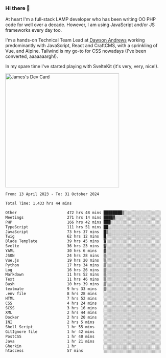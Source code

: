 ### Hi there 👋

<!--
**JamesNock/JamesNock** is a ✨ _special_ ✨ repository because its `README.md` (this file) appears on your GitHub profile.

Here are some ideas to get you started:

- 🔭 I’m currently working on ...
- 🌱 I’m currently learning ...
- 👯 I’m looking to collaborate on ...
- 🤔 I’m looking for help with ...
- 💬 Ask me about ...
- 📫 How to reach me: ...
- 😄 Pronouns: ...
- ⚡ Fun fact: ...
-->
At heart I'm a full-stack LAMP developer who has been writing OO PHP code for well over a decade. However, I am using JavaScript and/or JS frameworks every day too.

I'm a hands-on Technical Team Lead at [Dawson Andrews](https://www.dawsonandrews.com/) working predominantly with JavaScript, React and CraftCMS, with a sprinkling of Vue, and Alpine. Tailwind is my go-to for CSS nowadays (I've been converted, aaaaaaargh!).

In my spare time I've started playing with SvelteKit (it's very, very, nice!).

<a href="https://app.daily.dev/h2onock"><img src="https://api.daily.dev/devcards/v2/XQraFlxE3JPWOlcSuOB2K.png?type=default&r=18u" width="356" alt="James's Dev Card"/></a>

<!--START_SECTION:waka-->

```txt
From: 13 April 2023 - To: 31 October 2024

Total Time: 1,433 hrs 44 mins

Other                      472 hrs 48 mins ████████▒░░░░░░░░░░░░░░░░   32.98 %
Meetings                   271 hrs 14 mins ████▓░░░░░░░░░░░░░░░░░░░░   18.92 %
PHP                        166 hrs 42 mins ███░░░░░░░░░░░░░░░░░░░░░░   11.63 %
TypeScript                 111 hrs 51 mins ██░░░░░░░░░░░░░░░░░░░░░░░   07.80 %
JavaScript                 73 hrs 37 mins  █▒░░░░░░░░░░░░░░░░░░░░░░░   05.14 %
Twig                       62 hrs 12 mins  █░░░░░░░░░░░░░░░░░░░░░░░░   04.34 %
Blade Template             39 hrs 45 mins  ▓░░░░░░░░░░░░░░░░░░░░░░░░   02.77 %
Svelte                     36 hrs 23 mins  ▓░░░░░░░░░░░░░░░░░░░░░░░░   02.54 %
YAML                       30 hrs 6 mins   ▓░░░░░░░░░░░░░░░░░░░░░░░░   02.10 %
JSON                       24 hrs 28 mins  ▒░░░░░░░░░░░░░░░░░░░░░░░░   01.71 %
Vue.js                     19 hrs 20 mins  ▒░░░░░░░░░░░░░░░░░░░░░░░░   01.35 %
Python                     17 hrs 34 mins  ▒░░░░░░░░░░░░░░░░░░░░░░░░   01.23 %
Log                        16 hrs 26 mins  ▒░░░░░░░░░░░░░░░░░░░░░░░░   01.15 %
Markdown                   11 hrs 52 mins  ▒░░░░░░░░░░░░░░░░░░░░░░░░   00.83 %
Text                       11 hrs 46 mins  ▒░░░░░░░░░░░░░░░░░░░░░░░░   00.82 %
Bash                       10 hrs 39 mins  ▒░░░░░░░░░░░░░░░░░░░░░░░░   00.74 %
textmate                   9 hrs 33 mins   ▒░░░░░░░░░░░░░░░░░░░░░░░░   00.67 %
.env file                  8 hrs 28 mins   ░░░░░░░░░░░░░░░░░░░░░░░░░   00.59 %
HTML                       7 hrs 52 mins   ░░░░░░░░░░░░░░░░░░░░░░░░░   00.55 %
CSS                        4 hrs 24 mins   ░░░░░░░░░░░░░░░░░░░░░░░░░   00.31 %
SCSS                       3 hrs 16 mins   ░░░░░░░░░░░░░░░░░░░░░░░░░   00.23 %
XML                        2 hrs 44 mins   ░░░░░░░░░░░░░░░░░░░░░░░░░   00.19 %
Docker                     2 hrs 20 mins   ░░░░░░░░░░░░░░░░░░░░░░░░░   00.16 %
INI                        2 hrs 5 mins    ░░░░░░░░░░░░░░░░░░░░░░░░░   00.15 %
Shell Script               1 hr 55 mins    ░░░░░░░░░░░░░░░░░░░░░░░░░   00.13 %
GitIgnore file             1 hr 42 mins    ░░░░░░░░░░░░░░░░░░░░░░░░░   00.12 %
PostCSS                    1 hr 40 mins    ░░░░░░░░░░░░░░░░░░░░░░░░░   00.12 %
Java                       1 hr 21 mins    ░░░░░░░░░░░░░░░░░░░░░░░░░   00.10 %
Gherkin                    1 hr            ░░░░░░░░░░░░░░░░░░░░░░░░░   00.07 %
htaccess                   57 mins         ░░░░░░░░░░░░░░░░░░░░░░░░░   00.07 %
```

<!--END_SECTION:waka-->
